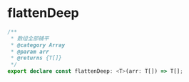 # flattenDeep
```ts
/**
 * 数组全部铺平
 * @category Array
 * @param arr
 * @returns {T[]}
 */
export declare const flattenDeep: <T>(arr: T[]) => T[];

```
